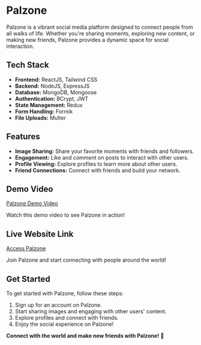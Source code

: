 # Palzone

Palzone is a vibrant social media platform designed to connect people from all walks of life. Whether you're sharing moments, exploring new content, or making new friends, Palzone provides a dynamic space for social interaction.

## Tech Stack

- **Frontend:** ReactJS, Tailwind CSS
- **Backend:** NodeJS, ExpressJS
- **Database:** MongoDB, Mongoose
- **Authentication:** BCrypt, JWT
- **State Management:** Redux
- **Form Handling:** Formik
- **File Uploads:** Multer

## Features

- **Image Sharing:** Share your favorite moments with friends and followers.
- **Engagement:** Like and comment on posts to interact with other users.
- **Profile Viewing:** Explore profiles to learn more about other users.
- **Friend Connections:** Connect with friends and build your network.

## Demo Video

[Palzone Demo Video](https://www.linkedin.com/posts/rishabhtripathi13_socialmedia-webdev-mern-activity-7194376787496165376-BmSx/?utm_source=share&utm_medium=member_desktop)

Watch this demo video to see Palzone in action!

## Live Website Link

[Access Palzone](https://palzone.vercel.app/)

Join Palzone and start connecting with people around the world!

## Get Started

To get started with Palzone, follow these steps:

1. Sign up for an account on Palzone.
2. Start sharing images and engaging with other users' content.
3. Explore profiles and connect with friends.
4. Enjoy the social experience on Palzone!

**Connect with the world and make new friends with Palzone!** 🌟
